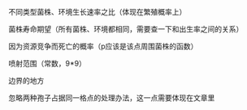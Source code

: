不同类型菌株、环境生长速率之比（体现在繁殖概率上）

菌株寿命期望（所有菌株、环境都相同，需要查一下和出生率之间的关系）

因为资源竞争而死亡的概率（p应该是该点周围菌株的函数）

喷射范围（常数，9*9）

边界的地方



忽略两种孢子占据同一格点的处理办法，这一点需要体现在文章里